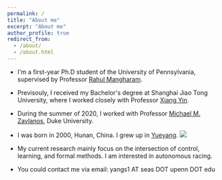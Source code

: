 ```yaml
---
permalink: /
title: "About me"
excerpt: "About me"
author_profile: true
redirect_from: 
  - /about/
  - /about.html
---
```


* I'm a first-year Ph.D student of the University of Pennsylvania, supervised by Professor [Rahul Mangharam](https://www.seas.upenn.edu/~rahulm/).

* Previsouly, I received my Bachelor's degree at Shanghai Jiao Tong University, where I worked closely with Professor [Xiang Yin](https://xiangyin.sjtu.edu.cn/).

* During the summer of 2020, I worked with Professor [Michael M. Zavlanos](https://people.duke.edu/~mz61/), Duke University.

* I was born in 2000, Hunan, China. I grew up in [Yueyang](https://en.wikipedia.org/wiki/Yueyang). <a href='https://shuoyang2000.github.io'  title='Home'><img src='//clustrmaps.com/map_v2.png?cl=ffffff&w=70&t=n&d=u8rjKklEflLlDJ95bBs8OTRj3QGRNt2FM-fI3LaD0nI'/></a>

* My current research mainly focus on the intersection of control, learning, and formal methods. I am interested in autonomous racing.

* You could contact me via email: yangs1 AT seas DOT upenn DOT edu  